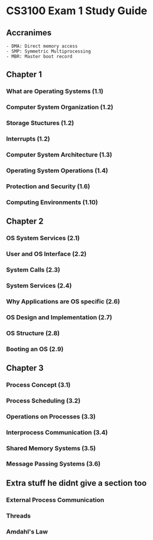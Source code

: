 # CS3100 Exam 1 Study Guide

## Accranimes
    - DMA: Direct memory access
    - SMP: Symmetric Multiprocessing
    - MBR: Master boot record

## Chapter 1
### What are Operating Systems (1.1)

### Computer System Organization (1.2)

### Storage Stuctures (1.2)

### Interrupts (1.2)

### Computer System Architecture (1.3)

### Operating System Operations (1.4)

### Protection and Security (1.6)

### Computing Environments (1.10)

## Chapter 2
### OS System Services (2.1)

### User and OS Interface (2.2)

### System Calls  (2.3)

### System Services (2.4)

### Why Applications are OS specific (2.6)

### OS Design and Implementation (2.7)

### OS Structure (2.8)

### Booting an OS (2.9)

## Chapter 3 
### Process Concept (3.1)

### Process Scheduling (3.2)

### Operations on Processes (3.3)

### Interprocess Communication (3.4)

### Shared Memory Systems (3.5)

### Message Passing Systems (3.6)

## Extra stuff he didnt give a section too
### External Process Communication

### Threads

### Amdahl's Law

